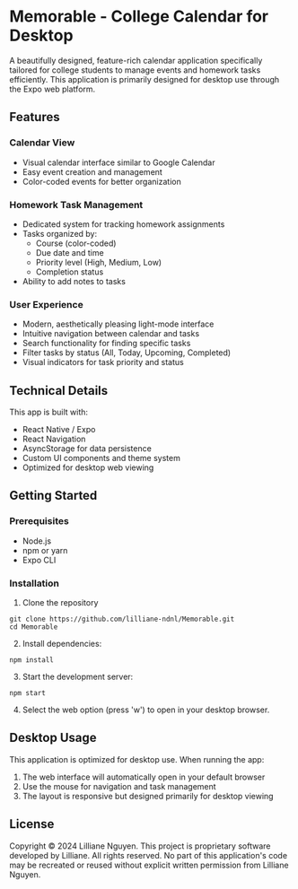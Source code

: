 # Memorable - College Calendar for Desktop

A beautifully designed, feature-rich calendar application specifically tailored for college students to manage events and homework tasks efficiently. This application is primarily designed for desktop use through the Expo web platform.

## Features

### Calendar View
- Visual calendar interface similar to Google Calendar
- Easy event creation and management
- Color-coded events for better organization

### Homework Task Management
- Dedicated system for tracking homework assignments
- Tasks organized by:
  - Course (color-coded)
  - Due date and time
  - Priority level (High, Medium, Low)
  - Completion status
- Ability to add notes to tasks

### User Experience
- Modern, aesthetically pleasing light-mode interface
- Intuitive navigation between calendar and tasks
- Search functionality for finding specific tasks
- Filter tasks by status (All, Today, Upcoming, Completed)
- Visual indicators for task priority and status

## Technical Details

This app is built with:
- React Native / Expo
- React Navigation
- AsyncStorage for data persistence
- Custom UI components and theme system
- Optimized for desktop web viewing

## Getting Started

### Prerequisites
- Node.js
- npm or yarn
- Expo CLI

### Installation

1. Clone the repository
```
git clone https://github.com/lilliane-ndnl/Memorable.git
cd Memorable
```

2. Install dependencies:
```
npm install
```

3. Start the development server:
```
npm start
```

4. Select the web option (press 'w') to open in your desktop browser.

## Desktop Usage

This application is optimized for desktop use. When running the app:

1. The web interface will automatically open in your default browser
2. Use the mouse for navigation and task management
3. The layout is responsive but designed primarily for desktop viewing

## License

Copyright © 2024 Lilliane Nguyen.
This project is proprietary software developed by Lilliane. All rights reserved.
No part of this application's code may be recreated or reused without explicit written permission from Lilliane Nguyen.